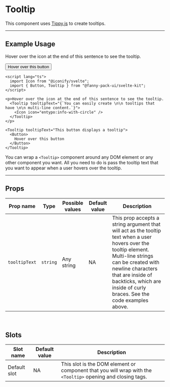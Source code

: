 <script lang="ts">
  import Icon from "@iconify/svelte";
  import { Button, Tooltip } from "/src/lib";
</script>

# Tooltip

This component uses [Tippy.js](https://atomiks.github.io/tippyjs/) to create tooltips.

---

## Example Usage

<p>Hover over the icon at the end of this sentence to see the tooltip.
  <Tooltip tooltipText="{`You can easily create \n\n tooltips that have \n\n multi-line content.`}">
    <Icon icon="entypo:info-with-circle" />
  </Tooltip>
</p>

<Tooltip tooltipText="This button displays a tooltip">
  <Button>
    Hover over this button
  </Button>
</Tooltip>

```svelte
<script lang="ts">
  import Icon from "@iconify/svelte";
  import { Button, Tooltip } from "@fanny-pack-ui/svelte-kit";
</script>

<p>Hover over the icon at the end of this sentence to see the tooltip.
  <Tooltip tooltipText="{`You can easily create \n\n tooltips that have \n\n multi-line content.`}">
    <Icon icon="entypo:info-with-circle" />
  </Tooltip>
</p>

<Tooltip tooltipText="This button displays a tooltip">
  <Button>
    Hover over this button
  </Button>
</Tooltip>
```

You can wrap a `<Tooltip>` component around any DOM element or any other component you want. All you need to do is pass the tooltip text that you want to appear when a user hovers over the tooltip.


---

## Props
| Prop name | Type | Possible values | Default value | Description |
| --------- | ---- | --------------- | ------------- | ----------- |
| `tooltipText` | `string` | Any string | NA | This prop accepts a string argument that will act as the tooltip text when a user hovers over the tooltip element. Multi-line strings can be created with newline characters that are inside of backticks, which are inside of curly braces. See the code examples above. |

<br>

## Slots
| Slot name | Default value | Description |
| --------- | ------------- | ----------- |
| Default slot | NA | This slot is the DOM element or component that you will wrap with the `<Tooltip>` opening and closing tags. |
